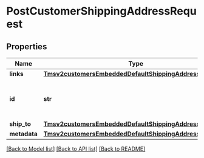 # PostCustomerShippingAddressRequest

## Properties
Name | Type | Description | Notes
------------ | ------------- | ------------- | -------------
**links** | [**Tmsv2customersEmbeddedDefaultShippingAddressLinks**](Tmsv2customersEmbeddedDefaultShippingAddressLinks.md) |  | [optional] 
**id** | **str** | The id of the Shipping Address Token. | [optional] 
**ship_to** | [**Tmsv2customersEmbeddedDefaultShippingAddressShipTo**](Tmsv2customersEmbeddedDefaultShippingAddressShipTo.md) |  | [optional] 
**metadata** | [**Tmsv2customersEmbeddedDefaultShippingAddressMetadata**](Tmsv2customersEmbeddedDefaultShippingAddressMetadata.md) |  | [optional] 

[[Back to Model list]](../README.md#documentation-for-models) [[Back to API list]](../README.md#documentation-for-api-endpoints) [[Back to README]](../README.md)


